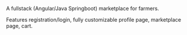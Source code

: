 A fullstack (Angular/Java Springboot) marketplace for farmers. 

Features registration/login, fully customizable profile page, marketplace page, cart.
